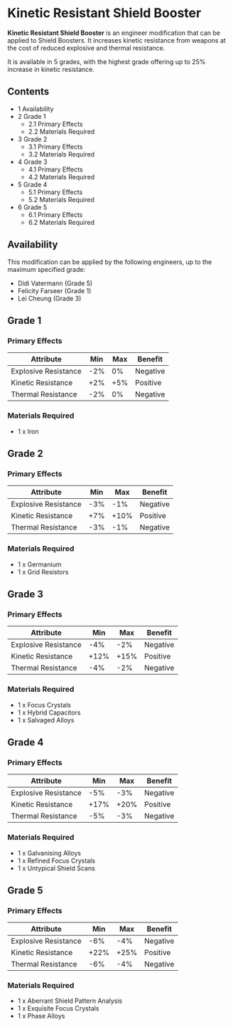 # Kinetic Resistant Shield Booster
**Kinetic Resistant Shield Booster** is an engineer modification that can be applied to Shield Boosters. It increases kinetic resistance from weapons at the cost of reduced explosive and thermal resistance.

It is available in 5 grades, with the highest grade offering up to 25% increase in kinetic resistance.

## Contents

- 1 Availability
- 2 Grade 1
    - 2.1 Primary Effects
    - 2.2 Materials Required
- 3 Grade 2
    - 3.1 Primary Effects
    - 3.2 Materials Required
- 4 Grade 3
    - 4.1 Primary Effects
    - 4.2 Materials Required
- 5 Grade 4
    - 5.1 Primary Effects
    - 5.2 Materials Required
- 6 Grade 5
    - 6.1 Primary Effects
    - 6.2 Materials Required

## Availability

This modification can be applied by the following engineers, up to the maximum specified grade:

- Didi Vatermann (Grade 5)
- Felicity Farseer (Grade 1)
- Lei Cheung (Grade 3)

## Grade 1

### Primary Effects

| Attribute | Min | Max | Benefit |
| --- | --- | --- | --- |
| Explosive Resistance | -2% | 0% | Negative |
| Kinetic Resistance | +2% | +5% | Positive |
| Thermal Resistance | -2% | 0% | Negative |

### Materials Required

- 1 x Iron

## Grade 2

### Primary Effects

| Attribute | Min | Max | Benefit |
| --- | --- | --- | --- |
| Explosive Resistance | -3% | -1% | Negative |
| Kinetic Resistance | +7% | +10% | Positive |
| Thermal Resistance | -3% | -1% | Negative |

### Materials Required

- 1 x Germanium
- 1 x Grid Resistors

## Grade 3

### Primary Effects

| Attribute | Min | Max | Benefit |
| --- | --- | --- | --- |
| Explosive Resistance | -4% | -2% | Negative |
| Kinetic Resistance | +12% | +15% | Positive |
| Thermal Resistance | -4% | -2% | Negative |

### Materials Required

- 1 x Focus Crystals
- 1 x Hybrid Capacitors
- 1 x Salvaged Alloys

## Grade 4

### Primary Effects

| Attribute | Min | Max | Benefit |
| --- | --- | --- | --- |
| Explosive Resistance | -5% | -3% | Negative |
| Kinetic Resistance | +17% | +20% | Positive |
| Thermal Resistance | -5% | -3% | Negative |

### Materials Required

- 1 x Galvanising Alloys
- 1 x Refined Focus Crystals
- 1 x Untypical Shield Scans

## Grade 5

### Primary Effects

| Attribute | Min | Max | Benefit |
| --- | --- | --- | --- |
| Explosive Resistance | -6% | -4% | Negative |
| Kinetic Resistance | +22% | +25% | Positive |
| Thermal Resistance | -6% | -4% | Negative |

### Materials Required

- 1 x Aberrant Shield Pattern Analysis
- 1 x Exquisite Focus Crystals
- 1 x Phase Alloys